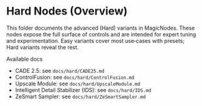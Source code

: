 # Hard Nodes (Overview)

This folder documents the advanced (Hard) variants in MagicNodes. These nodes expose the full surface of controls and are intended for expert tuning and experimentation. Easy variants cover most use‑cases with presets; Hard variants reveal the rest.

Available docs
- CADE 2.5: see `docs/hard/CADE25.md`
- ControlFusion: see `docs/hard/ControlFusion.md`
- Upscale Module: see `docs/hard/UpscaleModule.md`
- Intelligent Detail Stabilizer (IDS): see `docs/hard/IDS.md`
- ZeSmart Sampler: see `docs/hard/ZeSmartSampler.md`

